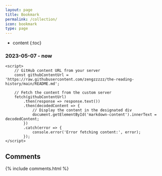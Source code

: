 ```yaml
---
layout: page
title: Bookmark
permalink: /collection/
icon: bookmark
type: page
---
```


* content
{:toc}

### 2023-05-07 - now

<html>
<head>
    <title>GitHub Markdown Viewer</title>
</head>
<body>
    <div id="markdown-content"></div>

    <script>
        // GitHub content URL from your server
        const githubContentUrl = 'https://raw.githubusercontent.com/zengzzzzz/the-reading-history/main/README.md';

        // Fetch the content from the custom server
        fetch(githubContentUrl)
            .then(response => response.text())
            .then(decodedContent => {
                // Display the content in the designated div
                document.getElementById('markdown-content').innerText = decodedContent;
            })
            .catch(error => {
                console.error('Error fetching content:', error);
            });
    </script>
</body>
</html>


## Comments

{% include comments.html %}
